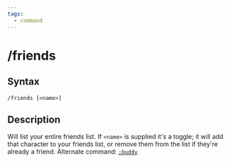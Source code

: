 ```yaml
---
tags:
  - command
---
```


# /friends

## Syntax

<!--cmd-syntax-start-->
```eqcommand
/friends [<name>]
```
<!--cmd-syntax-end-->

## Description

<!--cmd-desc-start-->
Will list your entire friends list. If `<name>` is supplied it's a toggle; it will add that character to your friends list, or remove them from the list if they're already a friend. Alternate command: [`;buddy`](cmd-chat.md)
<!--cmd-desc-end-->